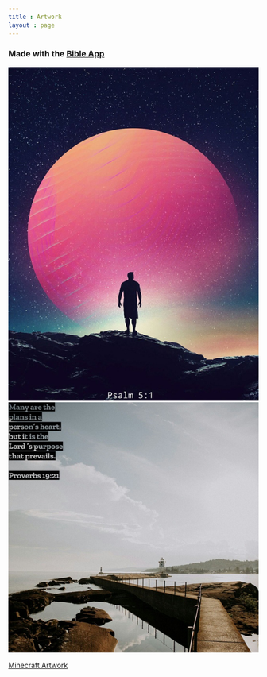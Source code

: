 ```yaml
---
title : Artwork
layout : page
---
```


<h3>Made with the <a href = "https://bible.com">Bible App</a></h3>
<img src="assets/pverbs5.1.jpg" alt="Proverbs 5:1">

<img src="assets/bwalkverse.jpg" alt="Boardwalk Verse Image">

<a href = "samuraiowl.github.io/mimecraft-art">Minecraft Artwork</a>
